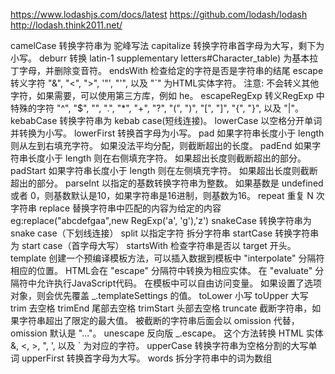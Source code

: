https://www.lodashjs.com/docs/latest
https://github.com/lodash/lodash
http://lodash.think2011.net/

camelCase 转换字符串为 驼峰写法
capitalize 转换字符串首字母为大写，剩下为小写。
deburr 转换 latin-1 supplementary letters#Character_table) 为基本拉丁字母，并删除变音符。
endsWith 检查给定的字符是否是字符串的结尾
escape 转义字符 "&", "<", ">", '"', "'", 以及 "`" 为HTML实体字符。 注意: 不会转义其他字符，如果需要，可以使用第三方库，例如 he。 
escapeRegExp 转义RegExp 中特殊的字符 "^", "$", "\", ".", "*", "+", "?", "(", ")", "[", "]", "{", "}", 以及 "|"。
kebabCase 转换字符串为 kebab case(短线连接)。
lowerCase 以空格分开单词并转换为小写。
lowerFirst 转换首字母为小写。
pad 如果字符串长度小于 length 则从左到右填充字符。 如果没法平均分配，则截断超出的长度。
padEnd 如果字符串长度小于 length 则在右侧填充字符。 如果超出长度则截断超出的部分。
padStart 如果字符串长度小于 length 则在左侧填充字符。 如果超出长度则截断超出的部分。
parseInt 以指定的基数转换字符串为整数。 如果基数是 undefined 或者 0，则基数默认是10，如果字符串是16进制，则基数为16。 
repeat 重复 N 次字符串
replace 替换字符串中匹配的内容为给定的内容   eg:replace("abcdefgaa",new RegExp('a', 'g'),'z')
snakeCase 转换字符串为 snake case（下划线连接）
split 以指定字符 拆分字符串 
startCase 转换字符串为 start case（首字母大写）
startsWith 检查字符串是否以 target 开头。
template 创建一个预编译模板方法，可以插入数据到模板中 "interpolate" 分隔符相应的位置。 HTML会在 "escape" 分隔符中转换为相应实体。 在 "evaluate" 分隔符中允许执行JavaScript代码。 在模板中可以自由访问变量。 如果设置了选项对象，则会优先覆盖 _.templateSettings 的值。 
toLower 小写
toUpper 大写
trim 去空格
trimEnd  尾部去空格
trimStart 头部去空格
truncate 截断字符串，如果字符串超出了限定的最大值。 被截断的字符串后面会以 omission 代替，omission 默认是 "..."。
unescape 反向版 _.escape。 这个方法转换 HTML 实体 &amp;, &lt;, &gt;, &quot;, &#39;, 以及 &#96; 为对应的字符。 
upperCase 转换字符串为空格分割的大写单词
upperFirst 转换首字母为大写。
words 拆分字符串中的词为数组